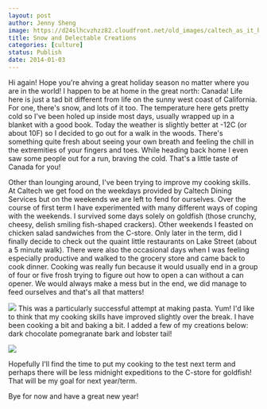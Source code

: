 ```yaml
---
layout: post
author: Jenny Sheng
image: https://d24slhcvzhzz82.cloudfront.net/old_images/caltech_as_it_happens/6a0105349b8251970b01a3fb2745fb970b.jpg
title: Snow and Delectable Creations
categories: [culture]
status: Publish
date: 2014-01-03
---
```


Hi again! Hope you're ahving a great holiday season no matter where you are in the world!
I happen to be at home in the great north: Canada! Life here is just a tad bit different from life on the sunny west coast of California. For one, there's snow, and lots of it too. The temperature here gets pretty cold so I've been holed up inside most days, usually wrapped up in a blanket with a good book. Today the weather is slightly better at -12C (or about 10F) so I decided to go out for a walk in the woods. There's something quite fresh about seeing your own breath and feeling the chill in the extremities of your fingers and toes. While heading back home I even saw some people out for a run, braving the cold. That's a little taste of Canada for you!

Other than lounging around, I've been trying to improve my cooking skills. At Caltech we get food on the weekdays provided by Caltech Dining Services but on the weekends we are left to fend for ourselves. Over the course of first term I have experimented with many different ways of coping with the weekends. I survived some days solely on goldfish (those crunchy, cheesy, delish smiling fish-shaped crackers). Other weekends I feasted on chicken salad sandwiches from the C-store. Only later in the term, did I finally decide to check out the quaint little restaurants on Lake Street (about a 5 minute walk). There were also the occasional days when I was feeling especially productive and walked to the grocery store and came back to cook dinner. Cooking was really fun because it would usually end in a group of four or five frosh trying to figure out how to open a can without a can opener. We would always make a mess but in the end, we did manage to feed ourselves and that's all that matters!


![](https://d24slhcvzhzz82.cloudfront.net/old_images/caltech_as_it_happens/6a0105349b8251970b019b03b3e382970d.jpg)
This was a particularly successful attempt at making pasta. Yum!
I'd like to think that my cooking skills have improved slightly over the break. I have been cooking a bit and baking a bit. I added a few of my creations below: dark chocolate pomegranate bark and lobster tail!


![](https://d24slhcvzhzz82.cloudfront.net/old_images/caltech_as_it_happens/6a0105349b8251970b019b03b33248970c.jpg)

Hopefully I'll find the time to put my cooking to the test next term and perhaps there will be less midnight expeditions to the C-store for goldfish! That will be my goal for next year/term.

Bye for now and have a great new year!
